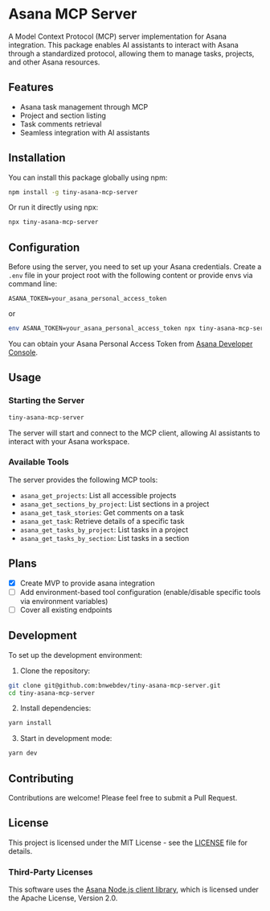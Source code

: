 # Asana MCP Server

A Model Context Protocol (MCP) server implementation for Asana integration. This package enables AI assistants to interact with Asana through a standardized protocol, allowing them to manage tasks, projects, and other Asana resources.

## Features

- Asana task management through MCP
- Project and section listing
- Task comments retrieval
- Seamless integration with AI assistants

## Installation

You can install this package globally using npm:

```bash
npm install -g tiny-asana-mcp-server
```

Or run it directly using npx:

```bash
npx tiny-asana-mcp-server
```

## Configuration

Before using the server, you need to set up your Asana credentials. Create a `.env` file in your project root with the following content or provide envs via command line:

```env
ASANA_TOKEN=your_asana_personal_access_token
```

or

```bash
env ASANA_TOKEN=your_asana_personal_access_token npx tiny-asana-mcp-server
```

You can obtain your Asana Personal Access Token from [Asana Developer Console](https://app.asana.com/0/developer-console).

## Usage

### Starting the Server

```bash
tiny-asana-mcp-server
```

The server will start and connect to the MCP client, allowing AI assistants to interact with your Asana workspace.

### Available Tools

The server provides the following MCP tools:

- `asana_get_projects`: List all accessible projects
- `asana_get_sections_by_project`: List sections in a project
- `asana_get_task_stories`: Get comments on a task
- `asana_get_task`: Retrieve details of a specific task
- `asana_get_tasks_by_project`: List tasks in a project
- `asana_get_tasks_by_section`: List tasks in a section

## Plans

- [x] Create MVP to provide asana integration
- [ ] Add environment-based tool configuration (enable/disable specific tools via environment variables)
- [ ] Cover all existing endpoints

## Development

To set up the development environment:

1. Clone the repository:

```bash
git clone git@github.com:bnwebdev/tiny-asana-mcp-server.git
cd tiny-asana-mcp-server
```

2. Install dependencies:

```bash
yarn install
```

3. Start in development mode:

```bash
yarn dev
```

## Contributing

Contributions are welcome! Please feel free to submit a Pull Request.

## License

This project is licensed under the MIT License - see the [LICENSE](https://github.com/bnwebdev/tiny-asana-mcp-server/blob/main/LICENSE) file for details.

### Third-Party Licenses

This software uses the [Asana Node.js client library](https://github.com/Asana/node-asana), which is licensed under the Apache License, Version 2.0.
